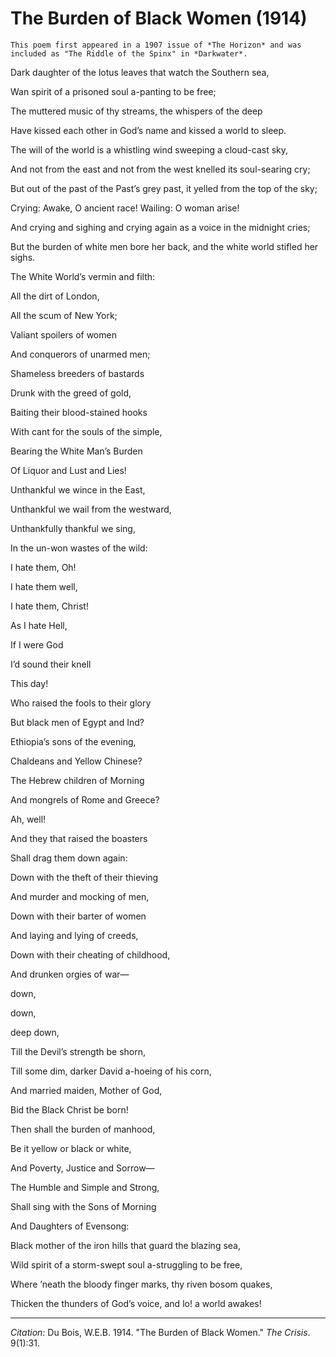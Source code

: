 <!--
title:   The Burden of Black Women
author:  Du Bois, W.E.B.
journal: The Crisis
year:    1914
volume:  9
issue:   1
pages:   31
-->
# The Burden of Black Women (1914)

```{margin}
This poem first appeared in a 1907 issue of *The Horizon* and was included as "The Riddle of the Spinx" in *Darkwater*. 
```
<div class="poem">
<p class = "verse">Dark daughter of the lotus leaves that watch the Southern sea,</p>
<p class = "verse">Wan spirit of a prisoned soul a-panting to be free;</p>
<p class = "verse indent">The muttered music of thy streams, the whispers of the deep</p>
<p class = "verse indent"> Have kissed each other in God&rsquo;s name and kissed a world to sleep.</p>

<div class="poem">
</div>
<p class = "verse">The will of the world is a whistling wind sweeping a cloud-cast sky,
<p class = "verse">And not from the east and not from the west knelled its soul-searing cry;
<p class = "verse">But out of the past of the Past&rsquo;s grey past, it yelled from the top of the sky;
<p class = "verse indent">Crying: Awake, O ancient race! Wailing: O woman arise!
<p class = "verse indent">And crying and sighing and crying again as a voice in the midnight cries;
<p class = "verse indent">But the burden of white men bore her back, and the white world stifled her sighs.

<div class="poem">
</div>
<p class = "verse">The White World&rsquo;s vermin and filth:
<p class = "verse indent">All the dirt of London,
<p class = "verse indent">All the scum of New York;
<p class = "verse indent">Valiant spoilers of women
<p class = "verse indent">And conquerors of unarmed men;
<p class = "verse indent">Shameless breeders of bastards
<p class = "verse indent">Drunk with the greed of gold,
<p class = "verse indent">Baiting their blood-stained hooks
<p class = "verse indent">With cant for the souls of the simple,
<p class = "verse indent">Bearing the White Man&rsquo;s Burden
<p class = "verse indent">Of Liquor and Lust and Lies!
<p class = "verse indent">Unthankful we wince in the East,
<p class = "verse indent">Unthankful we wail from the westward,
<p class = "verse indent">Unthankfully thankful we sing,
<p class = "verse indent">In the un-won wastes of the wild:
<p class = "verse big-indent">I hate them, Oh!
<p class = "verse big-indent">I hate them well,
<p class = "verse big-indent">I hate them, Christ!
<p class = "verse big-indent">As I hate Hell,
<p class = "verse big-indent">If I were God
<p class = "verse big-indent">I&rsquo;d sound their knell
<p class = "verse big-indent">This day!
</div>

<div class="poem">
<p class = "verse indent">Who raised the fools to their glory
<p class = "verse indent">But black men of Egypt and Ind?
<p class = "verse indent">Ethiopia&rsquo;s sons of the evening,
<p class = "verse indent">Chaldeans and Yellow Chinese?
<p class = "verse indent">The Hebrew children of Morning
<p class = "verse indent">And mongrels of Rome and Greece?
<p class = "verse big-indent">Ah, well!
</div>

<div class="poem">
<p class = "verse">And they that raised the boasters
<p class = "verse">Shall drag them down again:
<p class = "verse">Down with the theft of their thieving
<p class = "verse">And murder and mocking of men,
<p class = "verse">Down with their barter of women
<p class = "verse">And laying and lying of creeds,
<p class = "verse">Down with their cheating of childhood,
<p class = "verse">And drunken orgies of war&mdash;
<p class = "verse big-indent">down,
<p class = "verse bigger-indent">down,
<p class = "verse biggest-indent">deep down,
</div>

<div class="poem">
<p class = "verse">Till the Devil&rsquo;s strength be shorn,
<p class = "verse">Till some dim, darker David a-hoeing of his corn,
<p class = "verse">And married maiden, Mother of God,
<p class = "verse">Bid the Black Christ be born!
</div>

<div class="poem">
<p class = "verse">Then shall the burden of manhood,
<p class = "verse">Be it yellow or black or white,
<p class = "verse">And Poverty, Justice and Sorrow&mdash;
<p class = "verse">The Humble and Simple and Strong,
<p class = "verse">Shall sing with the Sons of Morning
<p class = "verse">And Daughters of Evensong:
</div>

<div class="poem">
<p class = "verse">Black mother of the iron hills that guard the blazing sea,
<p class = "verse">Wild spirit of a storm-swept soul a-struggling to be free,
<p class = "verse">Where &rsquo;neath the bloody finger marks, thy riven bosom quakes,
<p class = "verse">Thicken the thunders of God&rsquo;s voice, and lo! a world awakes!
</div>

______________
*Citation:* Du Bois, W.E.B. 1914. "The Burden of Black Women." *The Crisis*. 9(1):31.